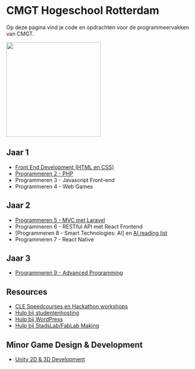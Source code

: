 # CMGT Hogeschool Rotterdam

Op deze pagina vind je code en opdrachten voor de programmeervakken van CMGT.

<img width="250" src="https://cmgt.hr.nl/images/cmgt_logo.webp" />

## Jaar 1

- [Front End Development (HTML en CSS)](https://github.com/HR-CMGT/frontend-2023-2024)
- [Programmeren 2 - PHP](https://github.com/HR-CMGT/PRG02-2023-2024)
- Programmeren 3 - Javascript Front-end
- Programmeren 4 - Web Games

## Jaar 2

- [Programmeren 5 - MVC met Laravel](https://github.com/HR-CMGT/PRG05-2023-2024)
- Programmeren 6 - RESTful API met React Frontend
- [Programmeren 8 - Smart Technologies: AI] en [AI reading list](https://github.com/HR-CMGT/Javascript-Machine-Learning)
- Programmeren 7 - React Native

## Jaar 3

- [Programmeren 9 - Advanced Programming](https://github.com/HR-CMGT/PRG09)

## Resources

- [CLE Speedcourses en Hackathon workshops](https://github.com/HR-CMGT/CLE-speedcourses)
- [Hulp bij studentenhosting](https://med.hosted.hr.nl/goelr/studhosting.php)
- [Hulp bij WordPress](https://med.hosted.hr.nl/goelr/wordpress.php)
- [Hulp bij StadsLab/FabLab Making](https://med.hosted.hr.nl/goelr/fablab.php)

## Minor Game Design & Development

- [Unity 2D & 3D Development](https://github.com/HR-CMGT/Minor-GDD-Unity)
